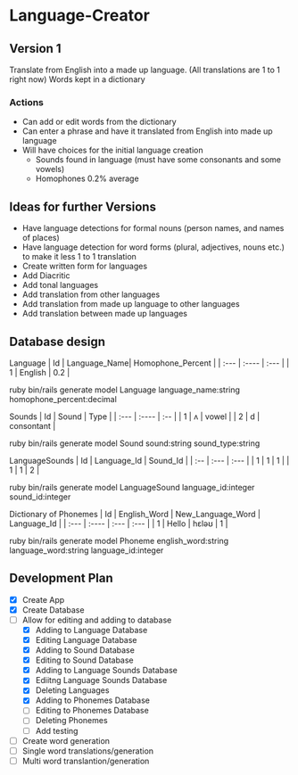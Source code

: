 # Language-Creator

## Version 1

Translate from English into a made up language. (All translations are 1 to 1 right now)
Words kept in a dictionary

### Actions
* Can add or edit words from the dictionary
* Can enter a phrase and have it translated from English into made up language
* Will have choices for the initial language creation
  * Sounds found in language (must have some consonants and some vowels)
  * Homophones 0.2% average

## Ideas for further Versions
* Have language detections for formal nouns (person names, and names of places)
* Have language detection for word forms (plural, adjectives, nouns etc.) to make it less 1 to 1 translation
* Create written form for languages
* Add Diacritic
* Add tonal languages
* Add translation from other languages
* Add translation from made up language to other languages
* Add translation between made up languages

## Database design
Language
| Id      | Language_Name| Homophone_Percent |
| :---    |    :----     |  :---             |
| 1       | English      | 0.2               |

ruby bin/rails generate model Language language_name:string homophone_percent:decimal

Sounds
| Id    |   Sound     | Type       | 
| :---  |    :----    | :--        |
| 1     | ʌ           |  vowel     |
| 2     | d           | consontant |

ruby bin/rails generate model Sound sound:string sound_type:string

LanguageSounds
| Id    | Language_Id | Sound_Id |
| :--   | :---        | :---     |
| 1     | 1           | 1        |
| 1     | 1           | 2        |

ruby bin/rails generate model LanguageSound language_id:integer sound_id:integer

Dictionary of Phonemes
| Id   | English_Word | New_Language_Word | Language_Id |
| :--- |    :----     |          :---     | :---        |
| 1    | Hello        | hɛləʊ             | 1           |

ruby bin/rails generate model Phoneme english_word:string language_word:string language_id:integer

## Development Plan
- [x] Create App
- [x] Create Database
- [ ] Allow for editing and adding to database
  - [x] Adding to Language Database
  - [x] Editing Language Database
  - [x] Adding to Sound Database
  - [x] Editing to Sound Database
  - [x] Adding to Language Sounds Database
  - [x] Ediitng Language Sounds Database
  - [x] Deleting Languages
  - [x] Adding to Phonemes Database
  - [ ] Editing to Phonemes Database
  - [ ] Deleting Phonemes
  - [ ] Add testing
- [ ] Create word generation
- [ ] Single word translations/generation
- [ ] Multi word translantion/generation

